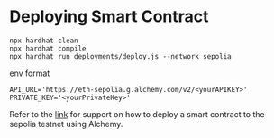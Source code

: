# Deploying Smart Contract

```shell
npx hardhat clean
npx hardhat compile
npx hardhat run deployments/deploy.js --network sepolia 
```

env format
```
API_URL='https://eth-sepolia.g.alchemy.com/v2/<yourAPIKEY>'
PRIVATE_KEY='<yourPrivateKey>'
```

Refer to the [link](https://docs.alchemy.com/docs/how-to-deploy-a-smart-contract-to-the-sepolia-testnet) for support on how to deploy a smart contract to the sepolia testnet using Alchemy.
